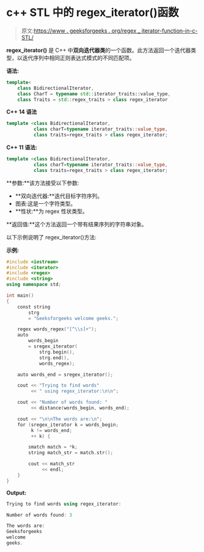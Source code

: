 # c++ STL 中的 regex_iterator()函数

> 原文:[https://www . geeksforgeeks . org/regex _ iterator-function-in-c-STL/](https://www.geeksforgeeks.org/regex_iterator-function-in-c-stl/)

**regex_iterator()** 是 C++ 中**双向迭代器类**的一个函数。此方法返回一个迭代器类型，以迭代序列中相同正则表达式模式的不同匹配项。

**语法:**

```cpp
template<
    class BidirectionalIterator,
    class CharT = typename std::iterator_traits::value_type,
    class Traits = std::regex_traits > class regex_iterator

```

**C++ 14 语法**

```cpp
template <class BidirectionalIterator,
          class charT=typename iterator_traits::value_type,
          class traits=regex_traits > class regex_iterator;

```

**C++ 11 语法:**

```cpp
template <class BidirectionalIterator,
          class charT=typename iterator_traits::value_type,
          class traits=regex_traits > class regex_iterator;

```

**参数:**该方法接受以下参数:

*   **双向迭代器:**迭代目标字符序列。
*   图表:这是一个字符类型。
*   **性状:**为 regex 性状类型。

**返回值:**这个方法返回一个带有结果序列的字符串对象。

以下示例说明了 regex_iterator()方法:

**示例:**

```cpp
#include <iostream>
#include <iterator>
#include <regex>
#include <string>
using namespace std;

int main()
{
    const string
        strg
        = "Geeksforgeeks welcome geeks.";

    regex words_regex("[^\\s]+");
    auto
        words_begin
        = sregex_iterator(
            strg.begin(),
            strg.end(),
            words_regex);

    auto words_end = sregex_iterator();

    cout << "Trying to find words"
         << " using regex_iterator:\n\n";

    cout << "Number of words found: "
         << distance(words_begin, words_end);

    cout << "\n\nThe words are:\n";
    for (sregex_iterator k = words_begin;
         k != words_end;
         ++ k) {

        smatch match = *k;
        string match_str = match.str();

        cout << match_str
             << endl;
    }
}
```

**Output:**

```cpp
Trying to find words using regex_iterator:

Number of words found: 3

The words are:
Geeksforgeeks
welcome
geeks.

```